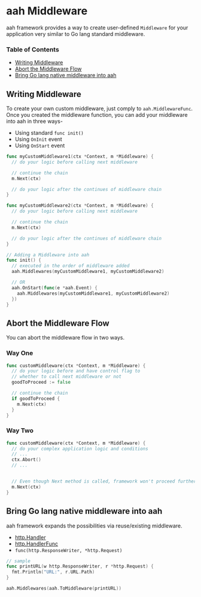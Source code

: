 # aah Middleware

aah framework provides a way to create user-defined `Middleware` for your application very similar to Go lang standard middleware.

### Table of Contents

  * [Writing Middleware](#writing-middleware)
  * [Abort the Middleware Flow](#abort-the-middleware-flow)
  * [Bring Go lang native middleware into aah](#bring-go-lang-native-middleware-into-aah)

## Writing Middleware

To create your own custom middleware, just comply to `aah.MiddlewareFunc`. Once you created the middleware function, you can add your middleware into aah in three ways-

  * Using standard `func init()`
  * Using `OnInit` event
  * Using `OnStart` event

```go
func myCustomMiddleware1(ctx *Context, m *Middleware) {
  // do your logic before calling next middleware

  // continue the chain
  m.Next(ctx)

  // do your logic after the continues of middleware chain
}

func myCustomMiddleware2(ctx *Context, m *Middleware) {
  // do your logic before calling next middleware

  // continue the chain
  m.Next(ctx)

  // do your logic after the continues of middleware chain
}

// Adding a Middleware into aah
func init() {
  // executed in the order of middleware added
  aah.Middlewares(myCustomMiddleware1, myCustomMiddleware2)

  // OR
  aah.OnStart(func(e *aah.Event) {
    aah.Middlewares(myCustomMiddleware1, myCustomMiddleware2)
  })
}
```

## Abort the Middleware Flow

You can abort the middleware flow in two ways.

### Way One
```go
func customMiddleware(ctx *Context, m *Middleware) {
  // do your logic before and have control flag to
  // whether to call next middleware or not
  goodToProceed := false

  // continue the chain
  if goodToProceed {
    m.Next(ctx)
  }
}
```

### Way Two
```go
func customMiddleware(ctx *Context, m *Middleware) {
  // do your complex application logic and conditions
  // ...
  ctx.Abort()
  // ...


  // Even though Next method is called, framework won't proceed further
  m.Next(ctx)
}
```

## Bring Go lang native middleware into aah

aah framework expands the possibilities via reuse/existing middleware.

  * [http.Handler](https://golang.org/pkg/net/http/#Handler)
  * [http.HandlerFunc](https://golang.org/pkg/net/http/#HandlerFunc)
  * `func(http.ResponseWriter, *http.Request)`

```go
// sample
func printURL(w http.ResponseWriter, r *http.Request) {
  fmt.Println("URL:", r.URL.Path)
}

aah.Middlewares(aah.ToMiddleware(printURL))
```
